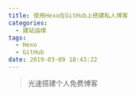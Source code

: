```yaml
---
title: 使用Hexo在GitHub上搭建私人博客
categories: 
  - 建站运维
tags:
  - Hexo
  - GitHub
date: 2019-03-09 18:43:22
---
```


> 光速搭建个人免费博客

<!-- more -->



<!-- more -->